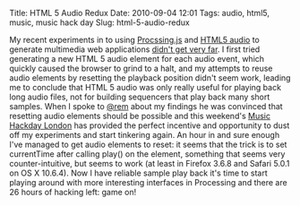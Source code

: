 Title: HTML 5 Audio Redux
Date: 2010-09-04 12:01
Tags: audio, html5, music, music hack day
Slug: html-5-audio-redux

<p>My recent experiments in to using <a href="http://processingjs.org/">Procssing.js</a> and <a href="http://www.w3schools.com/html5/tag_audio.asp">HTML5 audio</a> to generate multimedia web applications <a href="http://jimpurbrick.com/2010/06/07/html-5-multimedia/">didn't get very far</a>. I first tried generating a new HTML 5 audio element for each audio event, which quickly caused the browser to grind to a halt, and my attempts to reuse audio elements by resetting the playback position didn't seem work, leading me to conclude that HTML 5 audio was only really useful for playing back long audio files, not for building sequencers that play back many short samples. When I spoke to <a href="http://remysharp.com/">@rem</a> about my findings he was convinced that resetting audio elements should be possible and this weekend's <a href="http://london.musichackday.org/2010/">Music Hackday London</a> has provided the perfect incentive and opportunity to dust off my experiments and start tinkering again. An hour in and sure enough I've managed to get audio elements to reset: it seems that the trick is to set currentTime after calling play() on the element, something that seems very counter-intuitive, but seems to work (at least in Firefox 3.6.8 and Safari 5.0.1 on OS X 10.6.4). Now I have reliable sample play back it's time to start playing around with more interesting interfaces in Processing and there are 26 hours of hacking left: game on!</p>

  [Procssing.js]: http://processingjs.org/
  [<span class="caps">HTML5</span> audio]: http://www.w3schools.com/html5/tag_audio.asp
  [didn’t get very far]: http://jimpurbrick.com/2010/06/07/html-5-multimedia/
  [@rem]: http://remysharp.com/
  [Music Hackday London]: http://london.musichackday.org/2010/
  [cc-sampling+]: http://creativecommons.org/licenses/sampling+/1.0/
  [vitriolix]: http://www.freesound.org/usersViewSingle.php?id=207
  [freesound.org]: http://www.freesound.org/
